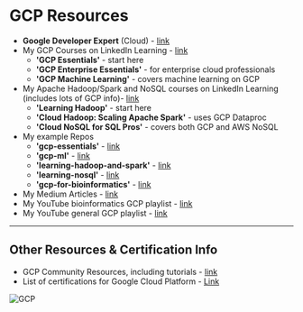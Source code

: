 # GCP Resources
- **Google Developer Expert** (Cloud) - [link](https://developers.google.com/community/experts/directory/profile/profile-lynn_langit)
- My GCP Courses on LinkedIn Learning - [link](https://www.linkedin.com/learning/search?entityType=COURSE&keywords=gcp%20langit)
    - **'GCP Essentials'** - start here
    - **'GCP Enterprise Essentials'** - for enterprise cloud professionals
    - **'GCP Machine Learning'** - covers machine learning on GCP
- My Apache Hadoop/Spark and NoSQL courses on LinkedIn Learning (includes lots of GCP info)- [link](https://www.linkedin.com/learning/search?entityType=COURSE&keywords=hadoop%20spark%20langit)
    - **'Learning Hadoop'** - start here
    - **'Cloud Hadoop: Scaling Apache Spark'** - uses GCP Dataproc
    - **'Cloud NoSQL for SQL Pros'** - covers both GCP and AWS NoSQL
- My example Repos
    - **'gcp-essentials'** - [link](https://github.com/lynnlangit/gcp-essentials)
    - **'gcp-ml'** - [link](https://github.com/lynnlangit/gcp-ml)
    - **'learning-hadoop-and-spark'** - [link](https://github.com/lynnlangit/learning-hadoop-and-spark)
    - **'learning-nosql'** - [link](https://github.com/lynnlangit/learning-nosql)
    - **'gcp-for-bioinformatics'** - [link](https://github.com/lynnlangit/gcp-for-bioinformatics)  
- My Medium Articles - [link](https://medium.com/search?q=gcp%20langit)
- My YouTube bioinformatics GCP playlist - [link](https://www.youtube.com/playlist?list=PL4Q4HssKcxYtE5Tae3epNab3mK9iP1iWX)
- My YouTube general GCP playlist - [link](https://www.youtube.com/playlist?list=PL6971A0258365F21E)

---

## Other Resources & Certification Info

- GCP Community Resources, including tutorials - [link](https://cloud.google.com/community/)
- List of certifications for Google Cloud Platform - [Link](https://cloud.google.com/certification)

![GCP](https://github.com/lynnlangit/learning-cloud/blob/master/GCP/gcp.png)
